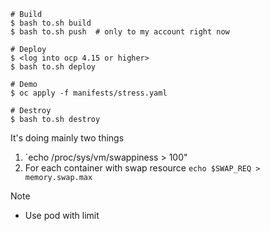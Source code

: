 ```console
# Build
$ bash to.sh build
$ bash to.sh push  # only to my account right now

# Deploy
$ <log into ocp 4.15 or higher>
$ bash to.sh deploy

# Demo
$ oc apply -f manifests/stress.yaml

# Destroy
$ bash to.sh destroy
```

It's doing mainly two things
1. `echo /proc/sys/vm/swappiness > 100"
2. For each container with swap resource `echo $SWAP_REQ > memory.swap.max`

Note
- Use pod with limit
